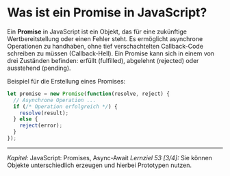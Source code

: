 # Was ist ein Promise in JavaScript?

Ein **Promise** in JavaScript ist ein Objekt, das für eine zukünftige Wertbereitstellung oder einen Fehler steht. Es ermöglicht asynchrone Operationen zu handhaben, ohne tief verschachtelten Callback-Code schreiben zu müssen (Callback-Hell). Ein Promise kann sich in einem von drei Zuständen befinden: erfüllt (fulfilled), abgelehnt (rejected) oder ausstehend (pending).

Beispiel für die Erstellung eines Promises:
```javascript
let promise = new Promise(function(resolve, reject) {
  // Asynchrone Operation ...
  if (/* Operation erfolgreich */) {
    resolve(result);
  } else {
    reject(error);
  }
});
```

---

_Kapitel:_ JavaScript: Promises, Async-Await
_Lernziel 53 \[3/4\]:_ Sie können Objekte unterschiedlich erzeugen und hierbei Prototypen nutzen.
